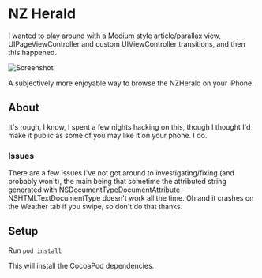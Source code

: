 # NZ Herald #

I wanted to play around with a Medium style article/parallax view, UIPageViewController and custom UIViewController transitions, and then this happened.

![Screenshot](http://i.imgur.com/azdLnXt.png)

A subjectively more enjoyable way to browse the NZHerald on your iPhone.

## About ##

It's rough, I know, I spent a few nights hacking on this, though I thought I'd make it public as some of you may like it on your phone. I do.

### Issues ###

There are a few issues I've not got around to investigating/fixing (and probably won't), the main being that sometime the attributed string generated with NSDocumentTypeDocumentAttribute NSHTMLTextDocumentType doesn't work all the time. Oh and it crashes on the Weather tab if you swipe, so don't do that thanks.

## Setup ##

Run `pod install`

This will install the CocoaPod dependencies.
